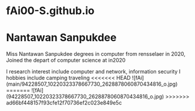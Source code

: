 # fAi00-S.github.io
<h1> Nantawan Sanpukdee </h1>
<p> Miss Nantawan Sanpukdee  degrees in computer from rensselaer in 2020, 
Joined the depart of computer science at in2020</p>
<p>I research interest include computer and network, information security
I hobbies include camping traveling 
<<<<<<< HEAD
![fAi](main/94228507_10220323378667730_2628878060870434816_o.jpg)
=======
![fAi](94228507_10220323378667730_2628878060870434816_o.jpg)
>>>>>>> ad66bf448157f93cfe12f70736ef2c023e849e5c
</p>


